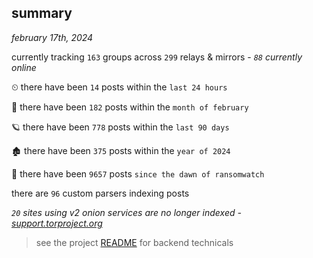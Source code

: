 
## summary
_february 17th, 2024_

currently tracking `163` groups across `299` relays & mirrors - _`88` currently online_

⏲ there have been `14` posts within the `last 24 hours`

🦈 there have been `182` posts within the `month of february`

🪐 there have been `778` posts within the `last 90 days`

🏚 there have been `375` posts within the `year of 2024`

🦕 there have been `9657` posts `since the dawn of ransomwatch`

there are `96` custom parsers indexing posts

_`20` sites using v2 onion services are no longer indexed - [support.torproject.org](https://support.torproject.org/onionservices/v2-deprecation/)_

> see the project [README](https://github.com/joshhighet/ransomwatch#ransomwatch--) for backend technicals
